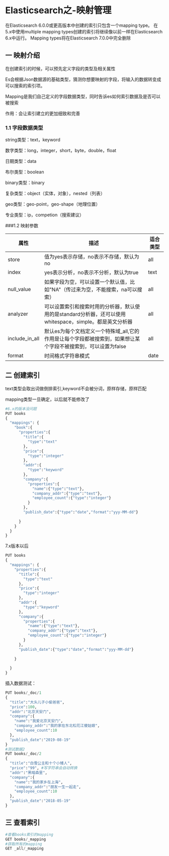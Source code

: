 # Elasticsearch之-映射管理

在Elasticsearch 6.0.0或更高版本中创建的索引只包含一个mapping type。 在5.x中使用multiple mapping types创建的索引将继续像以前一样在Elasticsearch 6.x中运行。 Mapping types将在Elasticsearch 7.0.0中完全删除

## 一 映射介绍

在创建索引的时候，可以预先定义字段的类型及相关属性

Es会根据Json数据源的基础类型，猜测你想要映射的字段，将输入的数据转变成可以搜索的索引项。

Mapping是我们自己定义的字段数据类型，同时告诉es如何索引数据及是否可以被搜索

作用：会让索引建立的更加细致和完善

### 1.1 字段数据类型

string类型：text，keyword

数字类型：long，integer，short，byte，double，float

日期类型：data

布尔类型：boolean

binary类型：binary

复杂类型：object（实体，对象），nested（列表）

geo类型：geo-point，geo-shape（地理位置）

专业类型：ip，competion（搜索建议）

###1.2 映射参数

| 属性           | 描述                                                         | 适合类型 |
| -------------- | ------------------------------------------------------------ | -------- |
| store          | 值为yes表示存储，no表示不存储，默认为no                      | all      |
| index          | yes表示分析，no表示不分析，默认为true                        | text     |
| null_value     | 如果字段为空，可以设置一个默认值，比如"NA"（传过来为空，不能搜索，na可以搜索） | all      |
| analyzer       | 可以设置索引和搜索时用的分析器，默认使用的是standard分析器，还可以使用whitespace，simple。都是英文分析器 | all      |
| include_in_all | 默认es为每个文档定义一个特殊域_all,它的作用是让每个字段都被搜索到，如果想让某个字段不被搜索到，可以设置为false | all      |
| format         | 时间格式字符串模式                                           | date     |

## 二 创建索引

text类型会取出词做倒排索引,keyword不会被分词，原样存储，原样匹配

mapping类型一旦确定，以后就不能修改了

```python
#6.x的版本没问题
PUT books
{
  "mappings": {
    "book":{
      "properties":{
        "title":{
          "type":"text"
        },
        "price":{
          "type":"integer"
        },
        "addr":{
          "type":"keyword"
        },
        "company":{
          "properties":{
            "name":{"type":"text"},
            "company_addr":{"type":"text"},
            "employee_count":{"type":"integer"}
          }
        },
        "publish_date":{"type":"date","format":"yyy-MM-dd"}
        
      }
    }
  }
}
```

7.x版本以后

```python
PUT books
{
  "mappings": {
    "properties":{
      "title":{
        "type":"text"
      },
      "price":{
        "type":"integer"
      },
      "addr":{
        "type":"keyword"
      },
      "company":{
        "properties":{
          "name":{"type":"text"},
          "company_addr":{"type":"text"},
          "employee_count":{"type":"integer"}
        }
      },
      "publish_date":{"type":"date","format":"yyy-MM-dd"}
      
    }
    
  }
}
```

插入数据测试：

```python
PUT books/_doc/1
{
  "title":"大头儿子小偷爸爸",
  "price":100,  
  "addr":"北京天安门",
  "company":{
    "name":"我爱北京天安门",
    "company_addr":"我的家在东北松花江傻姑娘",
    "employee_count":10
  },
  "publish_date":"2019-08-19"
}
#测试数据2
PUT books/_doc/2
{
  "title":"白雪公主和十个小矮人",
  "price":"99", #写字符串会自动转换
  "addr":"黑暗森里",
  "company":{
    "name":"我的家乡在上海",
    "company_addr":"朋友一生一起走",
    "employee_count":10
  },
  "publish_date":"2018-05-19"
}
```

## 三 查看索引

```python
#查看books索引的mapping
GET books/_mapping
#获取所有的mapping
GET _all/_mapping
```

